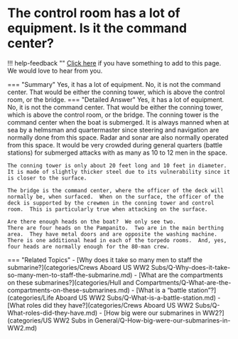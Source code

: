 # The control room has a lot of equipment.  Is it the command center?

!!! help-feedback ""
    [Click here](https://replace.md) if you have something to add to this page. We would love to hear from you.

=== "Summary"
    Yes, it has a lot of equipment. No, it is not the command center. That would be either the conning tower, which is above the control room, or the bridge.
=== "Detailed Answer"
    Yes, it has a lot of equipment.  No, it is not the command center.  That would be either the conning tower, which is above the control room, or the bridge.  The conning tower is the command center when the boat is submerged.  It is always manned when at sea by a helmsman and quartermaster since steering and navigation are normally done from this space.  Radar and sonar are also normally operated from this space.  It would be very crowded during general quarters (battle stations) for submerged attacks with as many as 10 to 12 men in the space.

    The conning tower is only about 20 feet long and 10 feet in diameter.  It is made of slightly thicker steel due to its vulnerability since it is closer to the surface.

    The bridge is the command center, where the officer of the deck will normally be, when surfaced.  When on the surface, the officer of the deck is supported by the crewmen in the conning tower and control room.  This is particularly true when attacking on the surface.

    Are there enough heads on the boat?  We only see two.
    There are four heads on the Pampanito.  Two are in the main berthing area.  They have metal doors and are opposite the washing machine.  There is one additional head in each of the torpedo rooms.  And, yes, four heads are normally enough for the 80-man crew.
=== "Related Topics"
    - [Why does it take so many men to staff the submarine?](categories/Crews Aboard US WW2 Subs/Q-Why-does-it-take-so-many-men-to-staff-the-submarine.md)
    - [What are the compartments on these submarines?](categories/Hull and Compartments/Q-What-are-the-compartments-on-these-submarines.md)
    - [What is a “battle station”?](categories/Life Aboard US WW2 Subs/Q-What-is-a-battle-station.md)
    - [What roles did they have?](categories/Crews Aboard US WW2 Subs/Q-What-roles-did-they-have.md)
    - [How big were our submarines in WW2?](categories/US WW2 Subs in General/Q-How-big-were-our-submarines-in-WW2.md)
